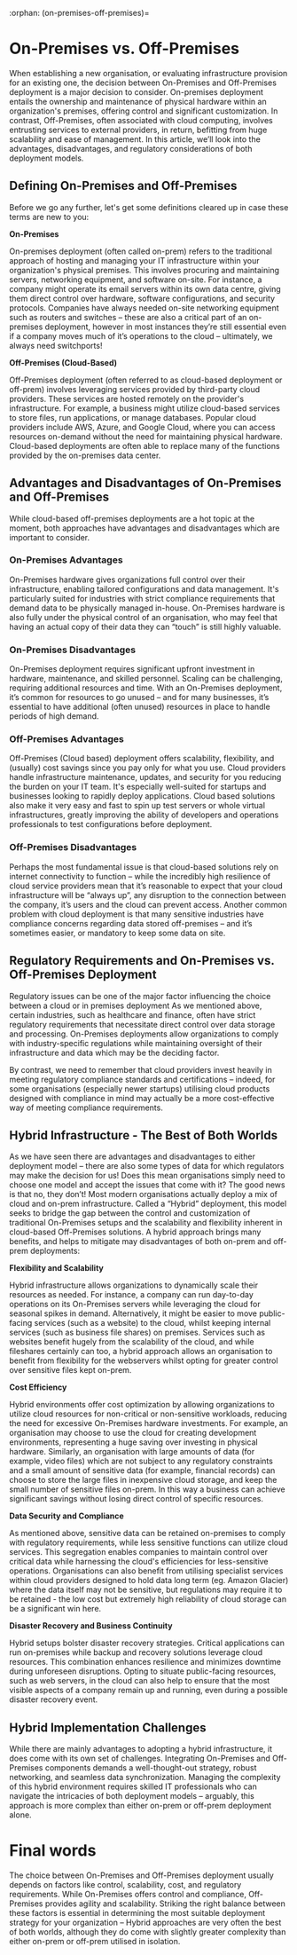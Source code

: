 :orphan:
(on-premises-off-premises)=

# On-Premises vs. Off-Premises

When establishing a new organisation, or evaluating infrastructure provision for an existing one, the decision between On-Premises and Off-Premises deployment is a major decision to consider. On-premises deployment entails the ownership and maintenance of physical hardware within an organization's premises, offering control and significant customization. In contrast, Off-Premises, often associated with cloud computing, involves entrusting services to external providers, in return, befitting from huge scalability and ease of management. In this article, we’ll look into the advantages, disadvantages, and regulatory considerations of both deployment models.

 

## **Defining On-Premises and Off-Premises**

Before we go any further, let's get some definitions cleared up in case these terms are new to you: 

**On-Premises**

On-premises deployment (often called on-prem) refers to the traditional approach of hosting and managing your IT infrastructure within your organization's physical premises. This involves procuring and maintaining servers, networking equipment, and software on-site. For instance, a company might operate its email servers within its own data centre, giving them direct control over hardware, software configurations, and security protocols. Companies have always needed on-site networking equipment such as routers and switches – these are also a critical part of an on-premises deployment, however in most instances they’re still essential even if a company moves much of it’s operations to the cloud – ultimately, we always need switchports! 


**Off-Premises (Cloud-Based)**

Off-Premises deployment (often referred to as cloud-based deployment or off-prem) involves leveraging services provided by third-party cloud providers. These services are hosted remotely on the provider's infrastructure. For example, a business might utilize cloud-based services to store files, run applications, or manage databases. Popular cloud providers include AWS, Azure, and Google Cloud, where you can access resources on-demand without the need for maintaining physical hardware. Cloud-based deployments are often able to replace many of the functions provided by the on-premises data center.

 

## Advantages and Disadvantages of On-Premises and Off-Premises

While cloud-based off-premises deployments are a hot topic at the moment, both approaches have advantages and disadvantages which are important to consider. 

### On-Premises Advantages 

On-Premises hardware gives organizations full control over their infrastructure, enabling tailored configurations and data management. It's particularly suited for industries with strict compliance requirements that demand data to be physically managed in-house. On-Premises hardware is also fully under the physical control of an organisation, who may feel that having an actual copy of their data they can “touch” is still highly valuable. 

### On-Premises Disadvantages

On-Premises deployment requires significant upfront investment in hardware, maintenance, and skilled personnel. Scaling can be challenging, requiring additional resources and time. With an On-Premises deployment, it’s common for resources to go unused – and for many businesses, it’s essential to have additional (often unused) resources in place to handle periods of high demand. 



### Off-Premises Advantages

Off-Premises (Cloud based) deployment offers scalability, flexibility, and (usually) cost savings since you pay only for what you use. Cloud providers handle infrastructure maintenance, updates, and security for you reducing the burden on your IT team. It's especially well-suited for startups and businesses looking to rapidly deploy applications. Cloud based solutions also make it very easy and fast to spin up test servers or whole virtual infrastructures, greatly improving the ability of developers and operations professionals to test configurations before deployment. 

### Off-Premises Disadvantages

 Perhaps the most fundamental issue is that cloud-based solutions rely on internet connectivity to function – while the incredibly high resilience of cloud service providers mean that it’s reasonable to expect that your cloud infrastructure will be “always up”, any disruption to the connection between the company, it’s users and the cloud can prevent access. Another common problem with cloud deployment is that many sensitive industries have compliance concerns regarding data stored off-premises – and it’s sometimes easier, or mandatory to keep some data on site. 

 

## Regulatory Requirements and On-Premises vs. Off-Premises Deployment

Regulatory issues can be one of the major factor influencing the choice between a cloud or in premises deployment As we mentioned above, certain industries, such as healthcare and finance, often have strict regulatory requirements that necessitate direct control over data storage and processing. On-Premises deployments allow organizations to comply with industry-specific regulations while maintaining oversight of their infrastructure and data which may be the deciding factor. 

By contrast, we need to remember that cloud providers invest heavily in meeting regulatory compliance standards and certifications – indeed, for some organisations (especially newer startups) utilising cloud products designed with compliance in mind may actually be a more cost-effective way of meeting compliance requirements.

 

## Hybrid Infrastructure - The Best of Both Worlds

As we have seen there are advantages and disadvantages to either deployment model – there are also some types of data for which regulators may make the decision for us! Does this mean organisations simply need to choose one model and accept the issues that come with it? The good news is that no, they don’t! Most modern organisations actually deploy a mix of cloud and on-prem infrastructure. Called a “Hybrid” deployment, this model seeks to bridge the gap between the control and customization of traditional On-Premises setups and the scalability and flexibility inherent in cloud-based Off-Premises solutions. A hybrid approach brings many benefits, and helps to mitigate may disadvantages of both on-prem and off-prem deployments: 

**Flexibility and Scalability**

Hybrid infrastructure allows organizations to dynamically scale their resources as needed. For instance, a company can run day-to-day operations on its On-Premises servers while leveraging the cloud for seasonal spikes in demand. Alternatively, it might be easier to move public-facing services (such as a website) to the cloud, whilst keeping internal services (such as business file shares) on premises. Services such as websites benefit hugely from the scalability of the cloud, and while fileshares certainly can too, a hybrid approach allows an organisation to benefit from flexibility for the webservers whilst opting for greater control over sensitive files kept on-prem. 

**Cost Efficiency**

Hybrid environments offer cost optimization by allowing organizations to utilize cloud resources for non-critical or non-sensitive workloads, reducing the need for excessive On-Premises hardware investments. For example, an organisation may choose to use the cloud for creating development environments, representing a huge saving over investing in physical hardware. Similarly, an organisation with large amounts of data (for example, video files) which are not subject to any regulatory constraints and a small amount of sensitive data (for example, financial records) can choose to store the large files in inexpensive cloud storage, and keep the small number of sensitive files on-prem. In this way a business can achieve significant savings without losing direct control of specific resources. 

**Data Security and Compliance**

As mentioned above, sensitive data can be retained on-premises to comply with regulatory requirements, while less sensitive functions can utilize cloud services. This segregation enables companies to maintain control over critical data while harnessing the cloud's efficiencies for less-sensitive operations. Organisations can also benefit from utilising specialist services within cloud providers designed to hold data long term (eg. Amazon Glacier) where the data itself may not be sensitive, but regulations may require it to be retained - the low cost but extremely high reliability of cloud storage can be a significant win here. 

**Disaster Recovery and Business Continuity**

Hybrid setups bolster disaster recovery strategies. Critical applications can run on-premises while backup and recovery solutions leverage cloud resources. This combination enhances resilience and minimizes downtime during unforeseen disruptions. Opting to situate public-facing resources, such as web servers, in the cloud can also help to ensure that the most visible aspects of a company remain up and running, even during a possible disaster recovery event.

 

## Hybrid Implementation Challenges

While there are mainly advantages to adopting a hybrid infrastructure, it does come with its own set of challenges. Integrating On-Premises and Off-Premises components demands a well-thought-out strategy, robust networking, and seamless data synchronization. Managing the complexity of this hybrid environment requires skilled IT professionals who can navigate the intricacies of both deployment models – arguably, this approach is more complex than either on-prem or off-prem deployment alone. 

 

# Final words 

The choice between On-Premises and Off-Premises deployment usually depends on factors like control, scalability, cost, and regulatory requirements. While On-Premises offers control and compliance, Off-Premises provides agility and scalability. Striking the right balance between these factors is essential in determining the most suitable deployment strategy for your organization – Hybrid approaches are very often the best of both worlds, although they do come with slightly greater complexity than either on-prem or off-prem utilised in isolation. 

 
